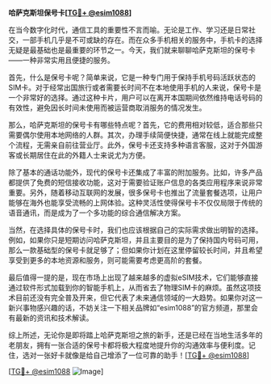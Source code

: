 **哈萨克斯坦保号卡[[TG💪+ @esim1088](https://t.me/s/esim1088)]**

在当今数字化时代，通信工具的重要性不言而喻。无论是工作、学习还是日常社交，一部手机几乎是不可或缺的存在。而在众多手机相关的服务中，手机卡的选择无疑是最基础也是最重要的环节之一。今天，我们就来聊聊哈萨克斯坦的保号卡——一种非常实用且便捷的服务。

首先，什么是保号卡呢？简单来说，它是一种专门用于保持手机号码活跃状态的SIM卡。对于经常出国旅行或者需要长时间不在本地使用手机的人来说，保号卡是一个非常好的选择。通过这种卡片，用户可以在离开本国期间依然维持电话号码的有效性，避免因长时间未使用而被运营商取消服务的情况发生。

那么，哈萨克斯坦的保号卡有哪些特点呢？首先，它的费用相对较低，适合那些只需要偶尔使用本地网络的人群。其次，办理手续简便快捷，通常在线上就能完成整个流程，无需亲自前往营业厅。此外，保号卡还支持多种语言客服，这对于外国游客或长期居住在此的外籍人士来说尤为方便。

除了基本的通话功能外，现代的保号卡还集成了丰富的附加服务。比如，许多产品都提供了免费的短信接收功能，这对于需要验证账户信息的各类应用程序来说非常重要。另外，随着移动互联网的发展，很多保号卡也推出了流量套餐选项，让用户能够在海外也能享受流畅的上网体验。这种灵活性使得保号卡不仅仅局限于传统的语音通讯，而是成为了一个多功能的综合通信解决方案。

当然，在选择具体的保号卡时，我们也应该根据自己的实际需求做出明智的选择。例如，如果你只是短期访问哈萨克斯坦，并且主要目的是为了保持国内号码可用，那么一款基础型的保号卡就足够了；但如果你计划在这里停留较长时间，并且希望享受到更多的本地资源和服务，则可能需要考虑更高阶的套餐。

最后值得一提的是，现在市场上出现了越来越多的虚拟eSIM技术，它们能够直接通过软件形式加载到你的智能手机上，从而省去了物理SIM卡的麻烦。虽然这项技术目前还没有完全普及开来，但它代表了未来通信领域的一大趋势。如果你对这一新兴事物感兴趣的话，不妨关注一下相关品牌如“esim1088”的官方频道，那里会有最新的资讯和技术解读。

综上所述，无论你是即将踏上哈萨克斯坦之旅的新手，还是已经在当地生活多年的老朋友，拥有一张合适的保号卡都将极大程度地提升你的沟通效率与便利度。记住，选对一张好卡就像是给自己增添了一位可靠的助手！[[TG💪+ @esim1088](https://t.me/s/esim1088)]

[[TG💪+ @esim1088](https://t.me/s/esim1088) ![Image](https://i.postimg.cc/4NQfJmqS/Snipaste-2025-05-13-00-14-12.png)]